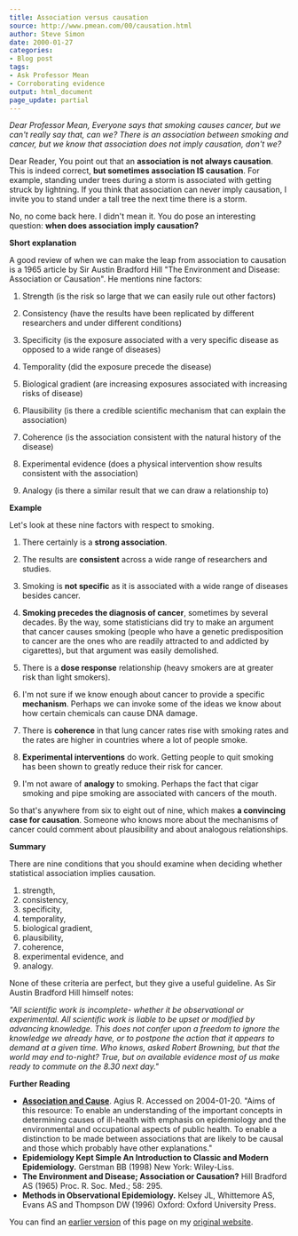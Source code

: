 ```yaml
---
title: Association versus causation
source: http://www.pmean.com/00/causation.html
author: Steve Simon
date: 2000-01-27
categories:
- Blog post
tags:
- Ask Professor Mean
- Corroborating evidence
output: html_document
page_update: partial
---
```


*Dear Professor Mean, Everyone says that smoking causes cancer, but we can't really say that, can we? There is an association between smoking and cancer, but we know that association does not imply causation, don't we?*

Dear Reader, You point out that an **association is not always causation**. This is indeed correct, **but sometimes association IS causation**. For example, standing under trees during a storm is associated with getting struck by lightning. If you think that association can never imply causation, I invite you to stand under a tall tree the next time there is a storm.

No, no come back here. I didn't mean it. You do pose an interesting question: **when does association imply causation?**

**Short explanation**

A good review of when we can make the leap from association to causation is a 1965 article by Sir Austin Bradford Hill "The Environment and Disease: Association or Causation". He mentions nine factors:

1.  Strength (is the risk so large that we can easily rule out other factors)

2.  Consistency (have the results have been replicated by different researchers and under different conditions)

3.  Specificity (is the exposure associated with a very specific disease as opposed to a wide range of diseases)

4.  Temporality (did the exposure precede the disease)

5.  Biological gradient (are increasing exposures associated with increasing risks of disease)

6.  Plausibility (is there a credible scientific mechanism that can explain the association)

7.  Coherence (is the association consistent with the natural history of the disease)

8.  Experimental evidence (does a physical intervention show results consistent with the association)

9.  Analogy (is there a similar result that we can draw a relationship to)

**Example**

Let's look at these nine factors with respect to smoking.

1.  There certainly is a **strong association**.

2.  The results are **consistent** across a wide range of researchers and studies.

3.  Smoking is **not specific** as it is associated with a wide range of diseases besides cancer.

4.  **Smoking precedes the diagnosis of cancer**, sometimes by several decades. By the way, some statisticians did try to make an argument that cancer causes smoking (people who have a genetic predisposition to cancer are the ones who are readily attracted to and addicted by cigarettes), but that argument was easily demolished.

5.  There is a **dose response** relationship (heavy smokers are at greater risk than light smokers).

6.  I'm not sure if we know enough about cancer to provide a specific **mechanism**. Perhaps we can invoke some of the ideas we know about how certain chemicals can cause DNA damage.

7.  There is **coherence** in that lung cancer rates rise with smoking rates and the rates are higher in countries where a lot of people smoke.

8.  **Experimental interventions** do work. Getting people to quit smoking has been shown to greatly reduce their risk for cancer.

9.  I'm not aware of **analogy** to smoking. Perhaps the fact that cigar smoking and pipe smoking are associated with cancers of the mouth.

So that's anywhere from six to eight out of nine, which makes **a convincing case for causation**. Someone who knows more about the mechanisms of cancer could comment about plausibility and about analogous relationships.

**Summary**

There are nine conditions that you should examine when deciding whether statistical association implies causation.

1.  strength,
2.  consistency,
3.  specificity,
4.  temporality,
5.  biological gradient,
6.  plausibility,
7.  coherence,
8.  experimental evidence, and
9.  analogy.

None of these criteria are perfect, but they give a useful guideline. As Sir Austin Bradford Hill himself notes:

*"All scientific work is incomplete- whether it be observational or experimental. All scientific work is liable to be upset or modified by advancing knowledge. This does not confer upon a freedom to ignore the knowledge we already have, or to postpone the action that it appears to demand at a given time. Who knows, asked Robert Browning, but that the world may end to-night? True, but on available evidence most of us make ready to commute on the 8.30 next day."*

**Further Reading**

+ **[Association and Cause](http://www.agius.com/hew/resource/assoc.htm)**. Agius R. Accessed on 2004-01-20. "Aims of this resource: To enable an understanding of the important concepts in determining causes of ill-health with emphasis on epidemiology and the environmental and occupational aspects of public health. To enable a distinction to be made between associations that are likely to be causal and those which probably have other explanations."
+ **Epidemiology Kept Simple An Introduction to Classic and Modern Epidemiology.** Gerstman BB (1998) New York: Wiley-Liss.
+ **The Environment and Disease; Association or Causation?** Hill Bradford AS (1965) Proc. R. Soc. Med.; 58: 295.
+ **Methods in Observational Epidemiology.** Kelsey JL, Whittemore AS, Evans AS and Thompson DW (1996) Oxford: Oxford University Press.

You can find an [earlier version][sim1] of this page on my [original website][sim2].

[sim1]: http://www.pmean.com/00/causation.html
[sim2]: http://www.pmean.com/original_site.html
